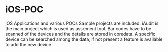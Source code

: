 # iOS-POC
iOS Applications and various POCs
Sample projects are included.
iAudit is the main project which is used as assement tool. Bar codes have to be scanned of the devices 
and the details are stored in coredata.
A specific device can be searched among the data, if not present a feature is available to add the new device.

